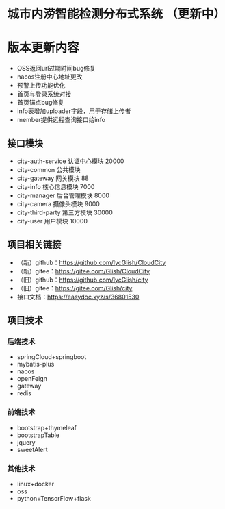 # 城市内涝智能检测分布式系统 （更新中）  

# 版本更新内容  

 * OSS返回url过期时间bug修复  
 * nacos注册中心地址更改  
 * 预警上传功能优化  
 * 首页与登录系统对接  
 * 首页锚点bug修复  
 * info表增加uploader字段，用于存储上传者  
 * member提供远程查询接口给info  

## 接口模块  

 * city-auth-service    认证中心模块         20000
 * city-common          公共模块        
 * city-gateway         网关模块               88  
 * city-info            核心信息模块          7000  
 * city-manager         后台管理模块          8000  
 * city-camera          摄像头模块            9000  
 * city-third-party     第三方模块           30000  
 * city-user            用户模块             10000

## 项目相关链接  

 * （新）github：https://github.com/lycGlish/CloudCity  
 * （新）gitee：https://gitee.com/Glish/CloudCity  
 * （旧）github：https://github.com/lycGlish/city  
 * （旧）gitee：https://gitee.com/Glish/city  
 * 接口文档：https://easydoc.xyz/s/36801530  

## 项目技术

### 后端技术  

 *  springCloud+springboot  
 *  mybatis-plus  
 *  nacos  
 *  openFeign  
 *  gateway  
 *  redis  
 
### 前端技术  

 *  bootstrap+thymeleaf
 *  bootstrapTable
 *  jquery
 *  sweetAlert

### 其他技术  

 *  linux+docker  
 *  oss  
 *  python+TensorFlow+flask  